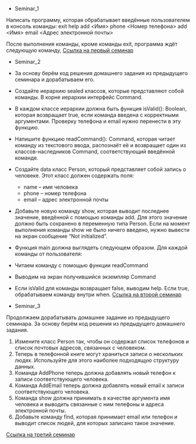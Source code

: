  * Seminar_1

Написать программу, которая обрабатывает введённые пользователем в консоль команды:
exit
help
add <Имя> phone <Номер телефона>
add <Имя> email <Адрес электронной почты>

После выполнения команды, кроме команды exit, программа ждёт следующую команду,
[Ссылка на первый семинар](https://github.com/Kingofhell1/KotlinEnvironment/blob/main/src/main/kotlin/KotlinEnvironmentLesson1/Main.kt)

 * Seminar_2

- За основу берём код решения домашнего задания из предыдущего семинара и дорабатываем его.

- Создайте иерархию sealed классов, которые представляют собой команды. В корне иерархии интерфейс Command.
- В каждом классе иерархии должна быть функция isValid(): Boolean, которая возвращает true, если команда введена с корректными аргументами. Проверку телефона и email нужно перенести в эту функцию.
- Напишите функцию readCommand(): Command, которая читает команду из текстового ввода, распознаёт её и возвращает один из классов-наследников Command, соответствующий введённой команде.
- Создайте data класс Person, который представляет собой запись о человеке. Этот класс должен содержать поля:
    * name – имя человека
    * phone – номер телефона
    * email – адрес электронной почты
- Добавьте новую команду show, которая выводит последнее значение, введённой с помощью команды add. Для этого значение должно быть сохранено в переменную типа Person. Если на момент выполнения команды show не было ничего введено, нужно вывести на экран сообщение “Not initialized”.
- Функция main должна выглядеть следующем образом. Для каждой команды от пользователя:
- Читаем команду с помощью функции readCommand
- Выводим на экран получившийся экземпляр Command
- Если isValid для команды возвращает false, выводим help. Если true, обрабатываем команду внутри when.
[Ссылка на второй семинар](https://github.com/Kingofhell1/KotlinEnvironment/tree/main/src/main/kotlin/KotlinEnvironmentLesson2)

 * Seminar_3

Продолжаем дорабатывать домашнее задание из предыдущего семинара. За основу берём код решения из предыдущего домашнего задания.

1. Измените класс Person так, чтобы он содержал список телефонов и список почтовых адресов, связанных с человеком.
2. Теперь в телефонной книге могут храниться записи о нескольких людях. Используйте для этого наиболее подходящую структуру данных.
3. Команда AddPhone теперь должна добавлять новый телефон к записи соответствующего человека.
4. Команда AddEmail теперь должна добавлять новый email к записи соответствующего человека.
5. Команда show должна принимать в качестве аргумента имя человека и выводить связанные с ним телефоны и адреса электронной почты.
6. Добавьте команду find, которая принимает email или телефон и выводит список людей, для которых записано такое значение.

[Ссылка на третий семинар]()